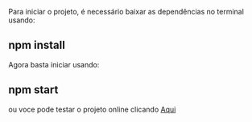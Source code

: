 Para iniciar o projeto, é necessário baixar as dependências no terminal usando:
## npm install
Agora basta iniciar usando:
## npm start 

ou voce pode testar o projeto online clicando [Aqui](github-finder-lemon-chi.vercel.app)

